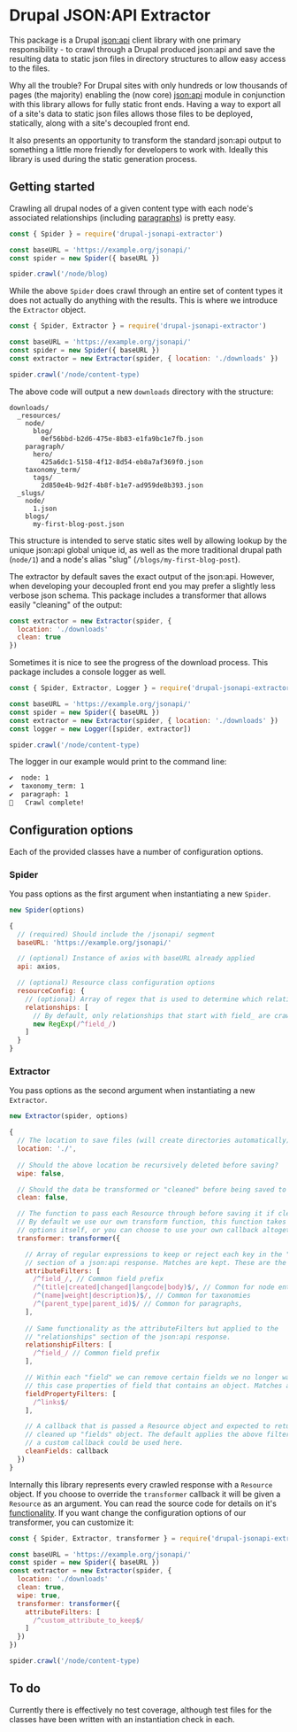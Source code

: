 # Drupal JSON:API Extractor

This package is a Drupal [json:api](https://www.drupal.org/project/jsonapi)
client library with one primary responsibility - to crawl through a Drupal
produced json:api and save the resulting data to static json files in
directory structures to allow easy access to the files.

Why all the trouble? For Drupal sites with only hundreds or low thousands of
pages (the majority) enabling the (now core) [json:api](https://www.drupal.org/project/jsonapi)
module in conjunction with this library allows for fully static front ends.
Having a way to export all of a site's data to static json files allows
those files to be deployed, statically, along with a site's decoupled front
end.

It also presents an opportunity to transform the standard json:api output
to something a little more friendly for developers to work with. Ideally this
library is used during the static generation process.

## Getting started

Crawling all drupal nodes of a given content type with each node's associated
relationships (including [paragraphs](https://www.drupal.org/project/paragraphs))
is pretty easy.

```js
const { Spider } = require('drupal-jsonapi-extractor')

const baseURL = 'https://example.org/jsonapi/'
const spider = new Spider({ baseURL })

spider.crawl('/node/blog)
```
While the above `Spider` does crawl through an entire set of content types it does
not actually do anything with the results. This is where we introduce the
`Extractor` object.

```js
const { Spider, Extractor } = require('drupal-jsonapi-extractor')

const baseURL = 'https://example.org/jsonapi/'
const spider = new Spider({ baseURL })
const extractor = new Extractor(spider, { location: './downloads' })

spider.crawl('/node/content-type)
```

The above code will output a new `downloads` directory with the structure:

```
downloads/
  _resources/
    node/
      blog/
        0ef56bbd-b2d6-475e-8b83-e1fa9bc1e7fb.json
    paragraph/
      hero/
        425a6dc1-5158-4f12-8d54-eb8a7af369f0.json
    taxonomy_term/
      tags/
        2d850e4b-9d2f-4b8f-b1e7-ad959de8b393.json
  _slugs/
    node/
      1.json
    blogs/
      my-first-blog-post.json
```

This structure is intended to serve static sites well by allowing lookup by
the unique json:api global unique id, as well as the more traditional drupal
path (`node/1`) and a node's alias "slug" (`/blogs/my-first-blog-post`).

The extractor by default saves the exact output of the json:api. However, when
developing your decoupled front end you may prefer a slightly less verbose json
schema. This package includes a transformer that allows easily "cleaning" of the
output:

```js
const extractor = new Extractor(spider, {
  location: './downloads'
  clean: true
})
```

Sometimes it is nice to see the progress of the download process. This package
includes a console logger as well.

```js
const { Spider, Extractor, Logger } = require('drupal-jsonapi-extractor')

const baseURL = 'https://example.org/jsonapi/'
const spider = new Spider({ baseURL })
const extractor = new Extractor(spider, { location: './downloads' })
const logger = new Logger([spider, extractor])

spider.crawl('/node/content-type)
```
The logger in our example would print to the command line:

```sh
✔️  node: 1
✔️  taxonomy_term: 1
✔️  paragraph: 1
🎉   Crawl complete!
```

## Configuration options

Each of the provided classes have a number of configuration options.

### Spider

You pass options as the first argument when instantiating a new `Spider`.

```js
new Spider(options)
```

```js
{
  // (required) Should include the /jsonapi/ segment
  baseURL: 'https://example.org/jsonapi/'

  // (optional) Instance of axios with baseURL already applied
  api: axios,

  // (optional) Resource class configuration options
  resourceConfig: {
    // (optional) Array of regex that is used to determine which relationships should be crawled
    relationships: [
      // By default, only relationships that start with field_ are crawled
      new RegExp(/^field_/)
    ]
  }
}
```

### Extractor

You pass options as the second argument when instantiating a new `Extractor`.

```js
new Extractor(spider, options)
```

```js
{
  // The location to save files (will create directories automatically)
  location: './',
  
  // Should the above location be recursively deleted before saving?
  wipe: false,

  // Should the data be transformed or "cleaned" before being saved to disk?
  clean: false,

  // The function to pass each Resource through before saving it if clean is true
  // By default we use our own transform function, this function takes a number of
  // options itself, or you can choose to use your own callback altogether.
  transformer: transformer({

    // Array of regular expressions to keep or reject each key in the "attributes"
    // section of a json:api response. Matches are kept. These are the defaults.
    attributeFilters: [
      /^field_/, // Common field prefix
      /^(title|created|changed|langcode|body)$/, // Common for node entities
      /^(name|weight|description)$/, // Common for taxonomies
      /^(parent_type|parent_id)$/ // Common for paragraphs,
    ],
    
    // Same functionality as the attributeFilters but applied to the
    // "relationships" section of the json:api response.
    relationshipFilters: [
      /^field_/ // Common field prefix
    ],

    // Within each "field" we can remove certain fields we no longer want, in
    // this case properties of field that contains an object. Matches are removed.
    fieldPropertyFilters: [
      /^links$/
    ],

    // A callback that is passed a Resource object and expected to return a
    // cleaned up "fields" object. The default applies the above filters, but
    // a custom callback could be used here.
    cleanFields: callback
  })
}
```

Internally this library represents every crawled response with a `Resource`
object. If you choose to override the `transformer` callback it will be given
a `Resource` as an argument. You can read the source code for details on it's
[functionality](./src/Resource.js). If you want change the configuration options
of our transformer, you can customize it:

```js
const { Spider, Extractor, transformer } = require('drupal-jsonapi-extractor')

const baseURL = 'https://example.org/jsonapi/'
const spider = new Spider({ baseURL })
const extractor = new Extractor(spider, {
  location: './downloads'
  clean: true,
  wipe: true,
  transformer: transformer({
    attributeFilters: [
      /^custom_attribute_to_keep$/
    ]
  })
})

spider.crawl('/node/content-type)
```
## To do

Currently there is effectively no test coverage, although test files for the
classes have been written with an instantiation check in each.
